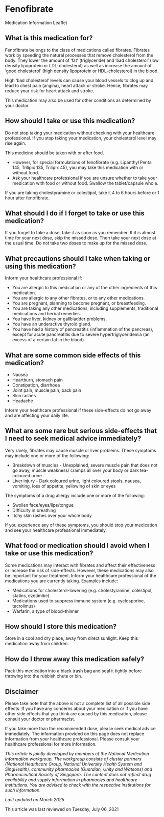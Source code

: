 # Fenofibrate

Medication Information Leaflet

What is this medication for?
----------------------------

Fenofibrate belongs to the class of medications called fibrates. Fibrates work by speeding the natural processes that remove cholesterol from the body. They lower the amount of ‘fat’ (triglyceride) and ‘bad cholesterol’ (low density lipoprotein or LDL-cholesterol) as well as increase the amount of ‘good cholesterol’ (high density lipoprotein or HDL-cholesterol) in the blood.

High ‘bad cholesterol’ levels can cause your blood vessels to clog up and lead to chest pain (angina), heart attack or stroke. Hence, fibrates may reduce your risk for heart attack and stroke.

This medication may also be used for other conditions as determined by your doctor.

How should I take or use this medication?
-----------------------------------------

Do not stop taking your medication without checking with your healthcare professional. If you stop taking your medication, your cholesterol level may rise again.

This medicine should be taken with or after food.

* However, for special formulations of fenofibrate (e.g. Lipanthyl Penta 145, Trilipix 135, Trilipix 45), you may take this medication with or without food.
* Ask your healthcare professional if you are unsure whether to take your medication with food or without food. Swallow the tablet/capsule whole.

If you are taking cholestyramine or colestipol, take it 4 to 6 hours before or 1 hour after fenofibrate.

What should I do if I forget to take or use this medication?
------------------------------------------------------------

If you forget to take a dose, take it as soon as you remember. If it is almost time for your next dose, skip the missed dose. Then take your next dose at the usual time. Do not take two doses to make up for the missed dose.

What precautions should I take when taking or using this medication?
--------------------------------------------------------------------

Inform your healthcare professional if:

* You are allergic to this medication or any of the other ingredients of this medication.
* You are allergic to any other fibrates, or to any other medications.
* You are pregnant, planning to become pregnant, or breastfeeding.
* You are taking any other medications, including supplements, traditional medications and herbal remedies.
* You have liver, kidney or gallbladder problems.
* You have an underactive thyroid gland.
* You have had a history of pancreatitis (inflammation of the pancreas), except for acute pancreatitis due to severe hypertriglyceridemia (an excess of a certain fat in the blood)

What are some common side effects of this medication?
-----------------------------------------------------

* Nausea
* Heartburn, stomach pain
* Constipation, diarrhoea
* Joint pain, muscle pain, back pain
* Skin rashes
* Headache

Inform your healthcare professional if these side-effects do not go away and are affecting your daily life.

What are some rare but serious side-effects that I need to seek medical advice immediately?
-------------------------------------------------------------------------------------------

Very rarely, fibrates may cause muscle or liver problems. These symptoms may include one or more of the following:

* Breakdown of muscles - Unexplained, severe muscle pain that does not go away, muscle weakness/ cramps all over your body or dark tea-coloured urine
* Liver injury - Dark coloured urine, light coloured stools, nausea, vomiting, loss of appetite, yellowing of skin or eyes

The symptoms of a drug allergy include one or more of the following:

* Swollen face/eyes/lips/tongue
* Difficulty in breathing
* Itchy skin rashes over your whole body

If you experience any of these symptoms, you should stop your medication and see your healthcare professional immediately.

What food or medication should I avoid when I take or use this medication?
--------------------------------------------------------------------------

Some medications may interact with fibrates and affect their effectiveness or increase the risk of side-effects. However, these medications may also be important for your treatment. Inform your healthcare professional of the medications you are currently taking. Examples include:

* Medications for cholesterol-lowering (e.g. cholestyramine, colestipol, statins, ezetimibe)
* Medications used to suppress immune system (e.g. cyclosporine, tacrolimus)
* Warfarin, a type of blood-thinner

How should I store this medication?
-----------------------------------

Store in a cool and dry place, away from direct sunlight. Keep this medication away from children.

How do I throw away this medication safely?
-------------------------------------------

Pack this medication into a black trash bag and seal it tightly before throwing into the rubbish chute or bin.

Disclaimer
----------

Please take note that the above is not a complete list of all possible side effects. If you have any concerns about your medication or if you have other side effects that you think are caused by this medication, please consult your doctor or pharmacist.

If you take more than the recommended dose, please seek medical advice immediately. The information provided on this page does not replace information from your healthcare professional. Please consult your healthcare professional for more information.

*This article is jointly developed by members of the National Medication Information workgroup. The workgroup consists of cluster partners (National Healthcare Group, National University Health System and SingHealth), community pharmacies (Guardian, Unity and Watsons) and Pharmaceutical Society of Singapore. The content does not reflect drug availability and supply information in pharmacies and healthcare institutions. You are advised to check with the respective institutions for such information.*

*Last updated on March 2025*

This article was last reviewed on
Tuesday, July 06, 2021